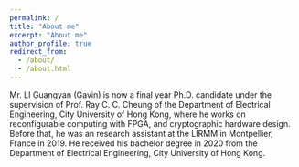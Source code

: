 ```yaml
---
permalink: /
title: "About me"
excerpt: "About me"
author_profile: true
redirect_from: 
  - /about/
  - /about.html
---
```


Mr. LI Guangyan (Gavin) is now a final year Ph.D. candidate under the supervision of Prof. Ray C. C. Cheung of the Department of Electrical Engineering, City University of Hong Kong, where he works on reconfigurable computing with FPGA, and cryptographic hardware design. Before that, he was an research assistant at the LIRMM in Montpellier, France in 2019. He received his bachelor degree in 2020 from the Department of Electrical Engineering, City University of Hong Kong.